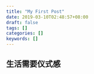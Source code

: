 ```yaml
---
title: "My First Post"
date: 2019-03-10T02:48:57+08:00
draft: false
tags: []
categories: []
keywords: []
---
```


## 生活需要仪式感

